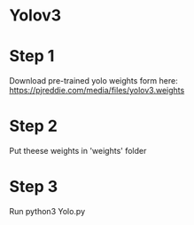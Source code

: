 # Yolov3

# Step 1

Download pre-trained yolo weights form here: https://pjreddie.com/media/files/yolov3.weights

# Step 2 

Put theese weights in 'weights' folder

# Step 3

Run python3 Yolo.py
